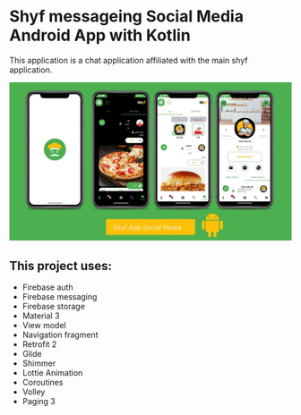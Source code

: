 # Shyf messageing Social Media Android App with Kotlin

This application is a chat application affiliated with the main shyf application.

<p align="center">
  <img src="https://github.com/yazanprogrammer1/Shyf_App_Social_Media/blob/master/Purple%20App%20Phone%20Mockup%20Sales%20Marketing%20Presentation.jpg" href="">
</p>
<!-- <p align="left">
  <a href="https://youtu.be/JflJjPxhFQo" align="center">Check YouTube for Complete Video Tutorial</a>
</p> -->

## This project uses: 

* Firebase auth
* Firebase messaging
* Firebase storage
* Material 3
* View model
* Navigation fragment
* Retrofit 2
* Glide
* Shimmer
* Lottie Animation
* Coroutines
* Volley
* Paging 3
